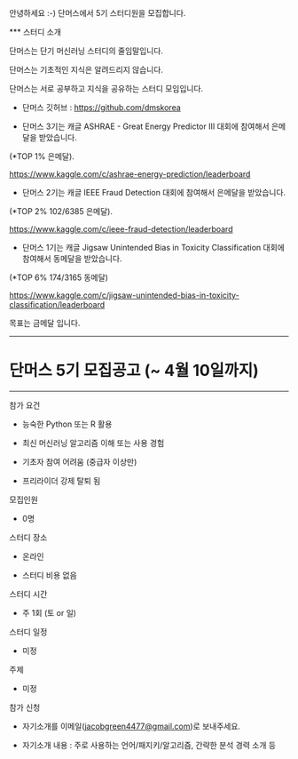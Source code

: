 안녕하세요 :-)  단머스에서 5기 스터디원을 모집합니다. 



*** 스터디 소개 



단머스는 단기 머신러닝 스터디의 줄임말입니다. 

단머스는 기초적인 지식은 알려드리지 않습니다. 

단머스는 서로 공부하고 지식을 공유하는 스터디 모임입니다. 



- 단머스 깃허브 : https://github.com/dmskorea    



* 단머스 3기는 캐글 ASHRAE - Great Energy Predictor III 대회에 참여해서 은메달을 받았습니다. 

(*TOP 1% 은메달). 

https://www.kaggle.com/c/ashrae-energy-prediction/leaderboard 



* 단머스 2기는 캐글 IEEE Fraud Detection 대회에 참여해서 은메달을 받았습니다. 

(*TOP 2% 102/6385 은메달). 

https://www.kaggle.com/c/ieee-fraud-detection/leaderboard   



* 단머스 1기는 캐글 Jigsaw Unintended Bias in Toxicity Classification 대회에 참여해서 동메달을 받았습니다. 

(*TOP 6% 174/3165 동메달)

https://www.kaggle.com/c/jigsaw-unintended-bias-in-toxicity-classification/leaderboard    



목표는 금메달 입니다.

 

-------------------------------------------------------

# 단머스 5기 모집공고 (~ 4월 10일까지)

-------------------------------------------------------



참가 요건

- 능숙한 Python 또는 R 활용

- 최신 머신러닝 알고리즘 이해 또는 사용 경험

- 기초자 참여 어려움 (중급자 이상만)

- 프리라이더 강제 탈퇴 됨 



모집인원

- 0명 



스터디 장소 

- 온라인

- 스터디 비용 없음 



스터디 시간 

- 주 1회 (토 or 일)



스터디 일정

- 미정



주제 

- 미정



참가 신청

- 자기소개를 이메일(jacobgreen4477@gmail.com)로     보내주세요.

- 자기소개 내용 : 주로 사용하는 언어/패지키/알고리즘, 간략한 분석 경력 소개 등


